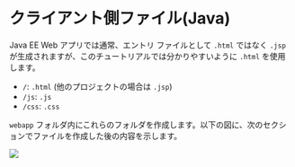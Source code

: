 # クライアント側ファイル(Java)

Java EE Web アプリでは通常、エントリ ファイルとして `.html` ではなく `.jsp` が生成されますが、このチュートリアルでは分かりやすいように `.html` を使用します。

- `/`: `.html` (他のプロジェクトの場合は `.jsp`)
- `/js`: `.js`
- `/css`: `.css`

`webapp` フォルダ内にこれらのフォルダを作成します。以下の図に、次のセクションでファイルを作成した後の内容を示します。

![](_media/java/Eclipse_client_side.png)